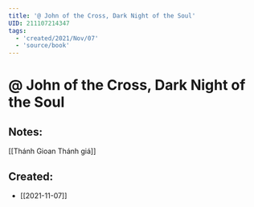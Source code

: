 ```yaml
---
title: '@ John of the Cross, Dark Night of the Soul'
UID: 211107214347
tags:
  - 'created/2021/Nov/07'
  - 'source/book'
---
```

# @ John of the Cross, Dark Night of the Soul

## Notes:
[[Thánh Gioan Thánh giá]]

## Created:
- [[2021-11-07]]
